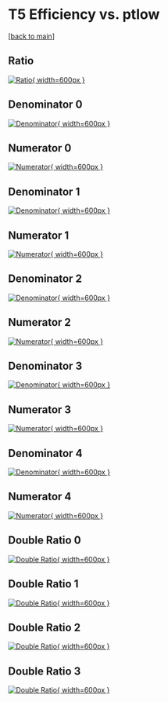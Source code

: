 # T5 Efficiency vs. ptlow

[[back to main](./)]



## Ratio

[![Ratio](../mtv/var/T5_xtr_321_0_eff_ptlow.png){ width=600px }](../mtv/var/T5_xtr_321_0_eff_ptlow.pdf)

## Denominator 0

[![Denominator](../mtv/den/T5_xtr_321_0_eff_ptlow_den0.png){ width=600px }](../mtv/den/T5_xtr_321_0_eff_ptlow_den0.pdf)

## Numerator 0

[![Numerator](../mtv/num/T5_xtr_321_0_eff_ptlow_num0.png){ width=600px }](../mtv/num/T5_xtr_321_0_eff_ptlow_num0.pdf)

## Denominator 1

[![Denominator](../mtv/den/T5_xtr_321_0_eff_ptlow_den1.png){ width=600px }](../mtv/den/T5_xtr_321_0_eff_ptlow_den1.pdf)

## Numerator 1

[![Numerator](../mtv/num/T5_xtr_321_0_eff_ptlow_num1.png){ width=600px }](../mtv/num/T5_xtr_321_0_eff_ptlow_num1.pdf)

## Denominator 2

[![Denominator](../mtv/den/T5_xtr_321_0_eff_ptlow_den2.png){ width=600px }](../mtv/den/T5_xtr_321_0_eff_ptlow_den2.pdf)

## Numerator 2

[![Numerator](../mtv/num/T5_xtr_321_0_eff_ptlow_num2.png){ width=600px }](../mtv/num/T5_xtr_321_0_eff_ptlow_num2.pdf)

## Denominator 3

[![Denominator](../mtv/den/T5_xtr_321_0_eff_ptlow_den3.png){ width=600px }](../mtv/den/T5_xtr_321_0_eff_ptlow_den3.pdf)

## Numerator 3

[![Numerator](../mtv/num/T5_xtr_321_0_eff_ptlow_num3.png){ width=600px }](../mtv/num/T5_xtr_321_0_eff_ptlow_num3.pdf)

## Denominator 4

[![Denominator](../mtv/den/T5_xtr_321_0_eff_ptlow_den4.png){ width=600px }](../mtv/den/T5_xtr_321_0_eff_ptlow_den4.pdf)

## Numerator 4

[![Numerator](../mtv/num/T5_xtr_321_0_eff_ptlow_num4.png){ width=600px }](../mtv/num/T5_xtr_321_0_eff_ptlow_num4.pdf)

## Double Ratio 0

[![Double Ratio](../mtv/ratio/T5_xtr_321_0_eff_ptlow_ratio0.png){ width=600px }](../mtv/ratio/T5_xtr_321_0_eff_ptlow_ratio0.pdf)

## Double Ratio 1

[![Double Ratio](../mtv/ratio/T5_xtr_321_0_eff_ptlow_ratio1.png){ width=600px }](../mtv/ratio/T5_xtr_321_0_eff_ptlow_ratio1.pdf)

## Double Ratio 2

[![Double Ratio](../mtv/ratio/T5_xtr_321_0_eff_ptlow_ratio2.png){ width=600px }](../mtv/ratio/T5_xtr_321_0_eff_ptlow_ratio2.pdf)

## Double Ratio 3

[![Double Ratio](../mtv/ratio/T5_xtr_321_0_eff_ptlow_ratio3.png){ width=600px }](../mtv/ratio/T5_xtr_321_0_eff_ptlow_ratio3.pdf)

